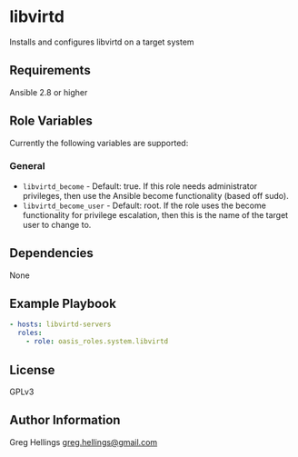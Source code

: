 libvirtd
===========

Installs and configures libvirtd on a target system

Requirements
------------

Ansible 2.8 or higher

Role Variables
--------------

Currently the following variables are supported:

### General

* `libvirtd_become` - Default: true. If this role needs administrator
  privileges, then use the Ansible become functionality (based off sudo).
* `libvirtd_become_user` - Default: root. If the role uses the become
  functionality for privilege escalation, then this is the name of the target
  user to change to.

Dependencies
------------

None

Example Playbook
----------------

```yaml
- hosts: libvirtd-servers
  roles:
    - role: oasis_roles.system.libvirtd
```

License
-------

GPLv3

Author Information
------------------

Greg Hellings <greg.hellings@gmail.com>
